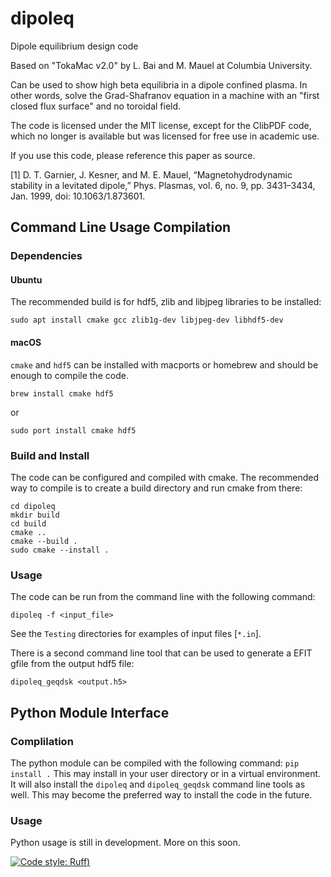 # dipoleq

Dipole equilibrium design code

Based on "TokaMac v2.0" by L. Bai and M. Mauel at Columbia University.

Can be used to show high beta equilibria in a dipole confined plasma. In other words, solve the Grad-Shafranov equation in a machine with an "first closed flux surface" and no toroidal field.

The code is licensed under the MIT license, except for the ClibPDF code, which no longer is available but was licensed for free use in academic use.

If you use this code, please reference this paper as source.

[1] D. T. Garnier, J. Kesner, and M. E. Mauel, “Magnetohydrodynamic stability in a levitated dipole,” Phys. Plasmas, vol. 6, no. 9, pp. 3431–3434, Jan. 1999, doi: 10.1063/1.873601.

## Command Line Usage Compilation

### Dependencies

#### Ubuntu

The recommended build is for hdf5, zlib and libjpeg libraries to be installed:

```
sudo apt install cmake gcc zlib1g-dev libjpeg-dev libhdf5-dev
```

#### macOS

`cmake` and `hdf5` can be installed with macports or homebrew and should be enough to compile the code.

```
brew install cmake hdf5
```

or

```
sudo port install cmake hdf5
```

### Build and Install

The code can be configured and compiled with cmake. The recommended way to compile is to create a build directory and run cmake from there:

```
cd dipoleq
mkdir build
cd build
cmake ..
cmake --build .
sudo cmake --install .
```

### Usage

The code can be run from the command line with the following command:

```
dipoleq -f <input_file>
```

See the `Testing` directories for examples of input files [`*.in`].

There is a second command line tool that can be used to generate a EFIT gfile from
the output hdf5 file:

```
dipoleq_geqdsk <output.h5>
```

## Python Module Interface

### Complilation

The python module can be compiled with the following command:
`pip install .`
This may install in your user directory or in a virtual environment. It will also install the `dipoleq` and `dipoleq_geqdsk` command line tools as well. This may become the preferred way to install the code in the future.

### Usage

Python usage is still in development. More on this soon.


[![Code style: Ruff](https://img.shields.io/endpoint?url=https://raw.githubusercontent.com/astral-sh/ruff/main/assets/badge/v2.json))](https://github.com/astral-sh/ruff)
